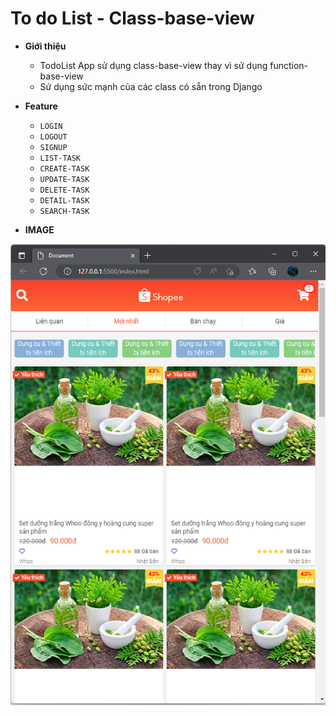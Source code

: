 # To do List - Class-base-view

- **Giới thiệu** 
  - TodoList App sử dụng class-base-view thay vì sử dụng function-base-view
  - Sử dụng sức mạnh của các class có sẵn trong Django
- **Feature**
  - `LOGIN`
  - `LOGOUT`
  - `SIGNUP`
  - `LIST-TASK`
  - `CREATE-TASK`
  - `UPDATE-TASK`
  - `DELETE-TASK`
  - `DETAIL-TASK`
  - `SEARCH-TASK`

- **IMAGE**

![TODOLLIST!](https://github.com/hopnguyen123/Web_shopee_Frontend/blob/master/image/shope_p6.png)




